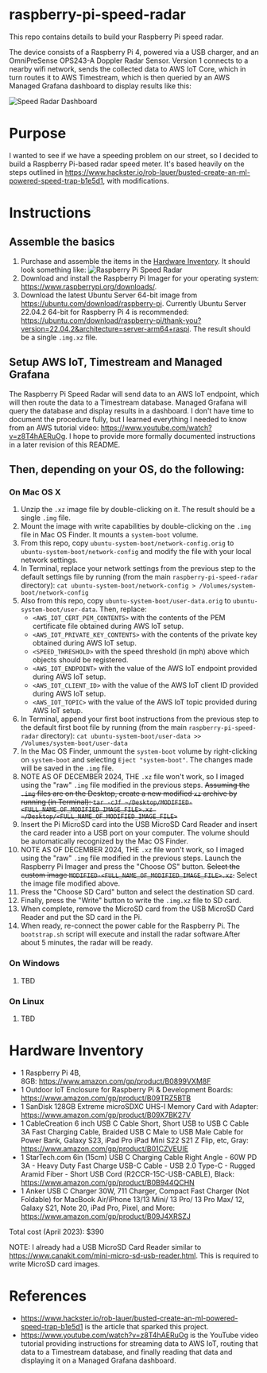 # raspberry-pi-speed-radar

This repo contains details to build your Raspberry Pi speed radar.

The device consists of a Raspberry Pi 4, powered via a USB charger, and an OmniPreSense OPS243-A Doppler Radar Sensor. Version 1 connects to a nearby wifi network, sends the collected data to AWS IoT Core, which in turn routes it to AWS Timestream, which is then queried by an AWS Managed Grafana dashboard to display results like this:

![Speed Radar Dashboard](SpeedRadarDashboard.jpg)

# Purpose
I wanted to see if we have a speeding problem on our street, so I decided to build a Raspberry Pi-based radar speed meter. It's based heavily on the steps outlined in https://www.hackster.io/rob-lauer/busted-create-an-ml-powered-speed-trap-b1e5d1, with modifications.

# Instructions
## Assemble the basics
1. Purchase and assemble the items in the [Hardware Inventory](#hardware-inventory). It should look something like: ![Raspberry Pi Speed Radar](PiRadar.jpg)
1. Download and install the Raspberry Pi Imager for your operating system: https://www.raspberrypi.org/downloads/.
1. Download the latest Ubuntu Server 64-bit image from https://ubuntu.com/download/raspberry-pi. Currently Ubuntu Server 22.04.2 64-bit for Raspberry Pi 4 is recommended: https://ubuntu.com/download/raspberry-pi/thank-you?version=22.04.2&architecture=server-arm64+raspi. The result should be a single `.img.xz` file.

## Setup AWS IoT, Timestream and Managed Grafana
The Raspberry Pi Speed Radar will send data to an AWS IoT endpoint, which will then route the data to a Timestream database. Managed Grafana will query the database and display results in a dashboard. I don't have time to document the procedure fully, but I learned everything I needed to know from an AWS tutorial video: https://www.youtube.com/watch?v=z8T4hAERuOg. I hope to provide more formally documented instructions in a later revision of this README.

## Then, depending on your OS, do the following:

### On Mac OS X
1. Unzip the `.xz` image file by double-clicking on it. The result should be a single `.img` file.
1. Mount the image with write capabilities by double-clicking on the `.img` file in Mac OS Finder. It mounts a `system-boot` volume.
1. From this repo, copy `ubuntu-system-boot/network-config.orig` to `ubuntu-system-boot/network-config` and modify the file with your local network settings.
1. In Terminal, replace your network settings from the previous step to the default settings file by running (from the main `raspberry-pi-speed-radar` directory):
   ```cat ubuntu-system-boot/network-config > /Volumes/system-boot/network-config```
1. Also from this repo, copy `ubuntu-system-boot/user-data.orig` to `ubuntu-system-boot/user-data`. Then, replace:
   * `<AWS_IOT_CERT_PEM_CONTENTS>` with the contents of the PEM certificate file obtained during AWS IoT setup.
   * `<AWS_IOT_PRIVATE_KEY_CONTENTS>` with the contents of the private key obtained during AWS IoT setup.
   * `<SPEED_THRESHOLD>` with the speed threshold (in mph) above which objects should be registered.
   * `<AWS_IOT_ENDPOINT>` with the value of the AWS IoT endpoint provided during AWS IoT setup.
   * `<AWS_IOT_CLIENT_ID>` with the value of the AWS IoT client ID provided during AWS IoT setup.
   * `<AWS_IOT_TOPIC>` with the value of the AWS IoT topic provided during AWS IoT setup.
1. In Terminal, append your first boot instructions from the previous step to the default first boot file by running (from the main `raspberry-pi-speed-radar` directory):
   ```cat ubuntu-system-boot/user-data >> /Volumes/system-boot/user-data```
1. In the Mac OS Finder, unmount the `system-boot` volume by right-clicking on `system-boot` and selecting `Eject "system-boot"`. The changes made will be saved in the `.img` file.
1. NOTE AS OF DECEMBER 2024, THE `.xz` file won't work, so I imaged using the "raw" `.img` file modified in the previous steps. ~~Assuming the `.img` files are on the Desktop, create a new modified `xz` archive by running (in Terminal):
   ```tar -cJf ~/Desktop/MODIFIED-<FULL_NAME_OF_MODIFIED_IMAGE_FILE>.xz ~/Desktop/<FULL_NAME_OF_MODIFIED_IMAGE_FILE>```~~
1. Insert the Pi MicroSD card into the USB MicroSD Card Reader and insert the card reader into a USB port on your computer. The volume should be automatically recognized by the Mac OS Finder.
1. NOTE AS OF DECEMBER 2024, THE `.xz` file won't work, so I imaged using the "raw" `.img` file modified in the previous steps. Launch the Raspberry Pi Imager and press the "Choose OS" button. ~~Select the custom image `MODIFIED-<FULL_NAME_OF_MODIFIED_IMAGE_FILE>.xz`.~~ Select the image file modified above.
1. Press the "Choose SD Card" button and select the destination SD card.
1. Finally, press the "Write" button to write the `.img.xz` file to SD card.
1. When complete, remove the MicroSD card from the USB MicroSD Card Reader and put the SD card in the Pi.
1. When ready, re-connect the power cable for the Raspberry Pi. The `bootstrap.sh` script will execute and install the radar software.After about 5 minutes, the radar will be ready.

### On Windows
1. TBD

### On Linux
1. TBD

<a href="#hardware-inventory"></a>
# Hardware Inventory
* 1 Raspberry Pi 4B, 8GB: https://www.amazon.com/gp/product/B0899VXM8F
* 1 Outdoor IoT Enclosure for Raspberry Pi & Development Boards: https://www.amazon.com/gp/product/B09TRZ5BTB
* 1 SanDisk 128GB Extreme microSDXC UHS-I Memory Card with Adapter: https://www.amazon.com/gp/product/B09X7BK27V
* 1 CableCreation 6 inch USB C Cable Short, Short USB to USB C Cable 3A Fast Charging Cable, Braided USB C Male to USB Male Cable for Power Bank, Galaxy S23, iPad Pro iPad Mini S22 S21 Z Flip, etc, Gray: https://www.amazon.com/gp/product/B01CZVEUIE
* 1 StarTech.com 6in (15cm) USB C Charging Cable Right Angle - 60W PD 3A - Heavy Duty Fast Charge USB-C Cable - USB 2.0 Type-C - Rugged Aramid Fiber - Short USB Cord (R2CCR-15C-USB-CABLE), Black: https://www.amazon.com/gp/product/B0B944QCHN
* 1 Anker USB C Charger 30W, 711 Charger, Compact Fast Charger (Not Foldable) for MacBook Air/iPhone 13/13 Mini/ 13 Pro/ 13 Pro Max/ 12, Galaxy S21, Note 20, iPad Pro, Pixel, and More: https://www.amazon.com/gp/product/B09J4XRSZJ

Total cost (April 2023): $390

NOTE: I already had a USB MicroSD Card Reader similar to https://www.canakit.com/mini-micro-sd-usb-reader.html. This is required to write MicroSD card images.

# References
* https://www.hackster.io/rob-lauer/busted-create-an-ml-powered-speed-trap-b1e5d1 is the article that sparked this project.
* https://www.youtube.com/watch?v=z8T4hAERuOg is the YouTube video tutorial providing instructions for streaming data to AWS IoT, routing that data to a Timestream database, and finally reading that data and displaying it on a Managed Grafana dashboard.
